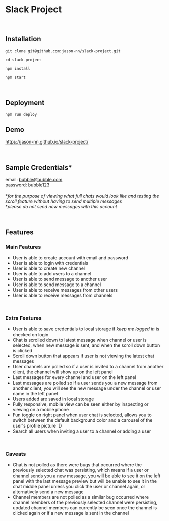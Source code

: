 # Slack Project

<br/>

## Installation

```
git clone git@github.com:jason-nn/slack-project.git
```

```
cd slack-project
```

```
npm install
```

```
npm start
```

<br/>

## Deployment

```
npm run deploy
```

## Demo

https://jason-nn.github.io/slack-project/

<br/>

## Sample Credentials\*

email: bubble@bubble.com
<br/>
password: bubble123
<br/>
<br/> \*_for the purpose of viewing what full chats would look like and testing the scroll feature without having to send multiple messages_
</br> \*_please do not send new messages with this account_

<br/>

## Features

### Main Features

- User is able to create account with email and password
- User is able to login with credentials
- User is able to create new channel
- User is able to add users to a channel
- User is able to send message to another user
- User is able to send message to a channel
- User is able to receive messages from other users
- User is able to receive messages from channels

<br/>

### Extra Features

- User is able to save credentials to local storage if _keep me logged in_ is checked on login
- Chat is scrolled down to latest message when channel or user is selected, when new message is sent, and when the scroll down button is clicked
- Scroll down button that appears if user is not viewing the latest chat messages
- User channels are polled so if a user is invited to a channel from another client, the channel will show up on the left panel
- Last messages for every channel and user on the left panel
- Last messages are polled so if a user sends you a new message from another client, you will see the new message under the channel or user name in the left panel
- Users added are saved in local storage
- Fully responsive, mobile view can be seen either by inspecting or viewing on a mobile phone
- Fun toggle on right panel when user chat is selected, allows you to switch between the default background color and a carousel of the user's profile picture :D
- Search all users when inviting a user to a channel or adding a user

<br/>

### Caveats

- Chat is not polled as there were bugs that occurred where the previously selected chat was persisting, which means if a user or channel sends you a new message, you will be able to see it on the left panel with the last message preview but will be unable to see it in the chat middle panel unless you click the user or channel again, or alternatively send a new message
- Channel members are not polled as a similar bug occurred where channel members of the previously selected channel were persisting, updated channel members can currently be seen once the channel is clicked again or if a new message is sent in the channel
